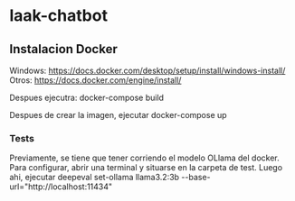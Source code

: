 # laak-chatbot

## Instalacion Docker
Windows:
https://docs.docker.com/desktop/setup/install/windows-install/
Otros:
https://docs.docker.com/engine/install/

Despues ejecutra:
docker-compose build

Despues de crear la imagen, ejecutar 
docker-compose up

### Tests
Previamente, se tiene que tener corriendo el modelo OLlama del docker. 
Para configurar, abrir una terminal y situarse en la carpeta de test. 
Luego ahi, ejecutar deepeval set-ollama llama3.2:3b --base-url="http://localhost:11434"